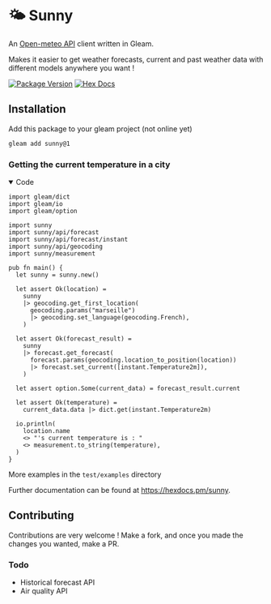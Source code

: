 # 🌤️ Sunny

An [Open-meteo API](https://open-meteo.com/) client written in Gleam. 

Makes it easier to get weather forecasts, current and past weather data with different models anywhere you want ! 

[![Package Version](https://img.shields.io/hexpm/v/sunny)](https://hex.pm/packages/sunny)
[![Hex Docs](https://img.shields.io/badge/hex-docs-ffaff3)](https://hexdocs.pm/sunny/)

## Installation

Add this package to your gleam project (not online yet)

```sh
gleam add sunny@1
```

### Getting the current temperature in a city
<details open>
  <summary>Code</summary>

```gleam
import gleam/dict
import gleam/io
import gleam/option

import sunny
import sunny/api/forecast
import sunny/api/forecast/instant
import sunny/api/geocoding
import sunny/measurement

pub fn main() {
  let sunny = sunny.new()

  let assert Ok(location) =
    sunny
    |> geocoding.get_first_location(
      geocoding.params("marseille")
      |> geocoding.set_language(geocoding.French),
    )

  let assert Ok(forecast_result) =
    sunny
    |> forecast.get_forecast(
      forecast.params(geocoding.location_to_position(location))
      |> forecast.set_current([instant.Temperature2m]),
    )

  let assert option.Some(current_data) = forecast_result.current

  let assert Ok(temperature) =
    current_data.data |> dict.get(instant.Temperature2m)

  io.println(
    location.name
    <> "'s current temperature is : "
    <> measurement.to_string(temperature),
  )
}
```
</details>

More examples in the `test/examples` directory

Further documentation can be found at <https://hexdocs.pm/sunny>.


## Contributing

Contributions are very welcome ! Make a fork, and once you made the changes you wanted, make a PR.

### Todo 
- Historical forecast API
- Air quality API
